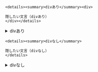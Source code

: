 ```
<details><summary>divあり</summary><div>

隠したい文言（divあり）
</div></details>
```

<details><summary>divあり</summary><div>

隠したい文言（divあり）
</div></details>

```
<details><summary>divなし</summary>

隠したい文言（divなし）
</details>
```

<details><summary>divなし</summary>

隠したい文言（divなし）
</details>

